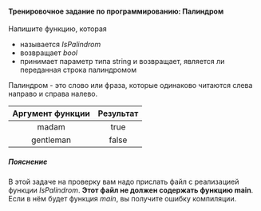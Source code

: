 #### Тренировочное задание по программированию: Палиндром ####

Напишите функцию, которая

* называется *IsPalindrom*
* возвращает *bool*
* принимает параметр типа string и возвращает, является ли переданная строка палиндромом

Палиндром - это слово или фраза, которые одинаково читаются слева направо и справа налево.

|        Аргумент функции        |            Результат           |
|:------------------------------:|:------------------------------:|
| madam                          | true                           |
| gentleman                      | false                          |

##### Пояснение #####
В этой задаче на проверку вам надо прислать файл с реализацией функции *IsPalindrom*. **Этот файл не должен содержать функцию main**. Если в нём будет функция *main*, вы получите ошибку компиляции.
